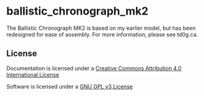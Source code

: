 # ballistic_chronograph_mk2

The Ballistic Chronograph MK2 is based on my earlier model, but has been redesigned for ease of assembly.  For more information, please see td0g.ca.

## License

Documentation is licensed under a [Creative Commons Attribution 4.0 International License](https://creativecommons.org/licenses/by/4.0/)

Software is licensed under a [GNU GPL v3 License](https://www.gnu.org/licenses/gpl-3.0.txt)
